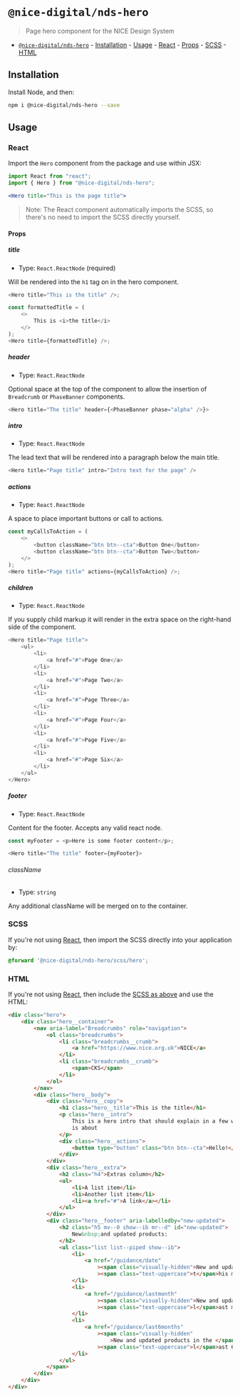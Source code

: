 # `@nice-digital/nds-hero`

> Page hero component for the NICE Design System

- [`@nice-digital/nds-hero`](#nice-digitalnds-hero) - [Installation](#installation) - [Usage](#usage) - [React](#react) - [Props](#props) - [SCSS](#scss) - [HTML](#html)

## Installation

Install Node, and then:

```sh
npm i @nice-digital/nds-hero --save
```

## Usage

### React

Import the `Hero` component from the package and use within JSX:

```jsx
import React from "react";
import { Hero } from "@nice-digital/nds-hero";

<Hero title="This is the page title">

```

> Note: The React component automatically imports the SCSS, so there's no need to import the SCSS directly yourself.

#### Props

##### title

- Type: `React.ReactNode` (required)

Will be rendered into the `h1` tag on in the hero component.

```js
<Hero title="This is the title" />;

const formattedTitle = (
	<>
		This is <i>the title</i>
	</>
);
<Hero title={formattedTitle} />;
```

##### header

- Type: `React.ReactNode`

Optional space at the top of the component to allow the insertion of `Breadcrumb` or `PhaseBanner` components.

```js
<Hero title="The title" header={<PhaseBanner phase="alpha" />}>
```

##### intro

- Type: `React.ReactNode`

The lead text that will be rendered into a paragraph below the main title.

```js
<Hero title="Page title" intro="Intro text for the page" />
```

##### actions

- Type: `React.ReactNode`

A space to place important buttons or call to actions.

```js
const myCallsToAction = (
	<>
		<button className="btn btn--cta">Button One</button>
		<button className="btn btn--cta">Button Two</button>
	</>
);
<Hero title="Page title" actions={myCallsToAction} />;
```

##### children

- Type: `React.ReactNode`

If you supply child markup it will render in the extra space on the right-hand side of the component.

```js
<Hero title="Page title">
	<ul>
		<li>
			<a href="#">Page One</a>
		</li>
		<li>
			<a href="#">Page Two</a>
		</li>
		<li>
			<a href="#">Page Three</a>
		</li>
		<li>
			<a href="#">Page Four</a>
		</li>
		<li>
			<a href="#">Page Five</a>
		</li>
		<li>
			<a href="#">Page Six</a>
		</li>
	</ul>
</Hero>
```

##### footer

- Type: `React.ReactNode`

Content for the footer. Accepts any valid react node.

```js
const myFooter = <p>Here is some footer content</p>;

<Hero title="The title" footer={myFooter}>
```

###### className

- Type: `string`

Any additional className will be merged on to the container.

### SCSS

If you're not using [React](#react), then import the SCSS directly into your application by:

```scss
@forward '@nice-digital/nds-hero/scss/hero';
```

### HTML

If you're not using [React](#react), then include the [SCSS as above](#scss) and use the HTML:

```html
<div class="hero">
	<div class="hero__container">
		<nav aria-label="Breadcrumbs" role="navigation">
			<ol class="breadcrumbs">
				<li class="breadcrumbs__crumb">
					<a href="https://www.nice.org.uk">NICE</a>
				</li>
				<li class="breadcrumbs__crumb">
					<span>CKS</span>
				</li>
			</ol>
		</nav>
		<div class="hero__body">
			<div class="hero__copy">
				<h1 class="hero__title">This is the title</h1>
				<p class="hero__intro">
					This is a hero intro that should explain in a few words what the site
					is about
				</p>
				<div class="hero__actions">
					<button type="button" class="btn btn--cta">Hello!</button>
				</div>
			</div>
			<div class="hero__extra">
				<h2 class="h4">Extras column</h2>
				<ul>
					<li>A list item</li>
					<li>Another list item</li>
					<li><a href="#">A link</a></li>
				</ul>
			</div>
			<div class="hero__footer" aria-labelledby="new-updated">
				<h2 class="h5 mv--0 show--ib mr--d" id="new-updated">
					New&nbsp;and updated products:
				</h2>
				<ul class="list list--piped show--ib">
					<li>
						<a href="/guidance/date"
							><span class="visually-hidden">New and updated products </span
							><span class="text-uppercase">t</span>his month</a>
					</li>
					<li>
						<a href="/guidance/lastmonth"
							><span class="visually-hidden">New and updated products </span
							><span class="text-uppercase">l</span>ast month</a>
					</li>
					<li>
						<a href="/guidance/last6months"
							><span class="visually-hidden"
								>New and updated products in the </span
							><span class="text-uppercase">l</span>ast 6 months</a>
					</li>
				</ul>
			</span>
		</div>
	</div>
</div>
```
